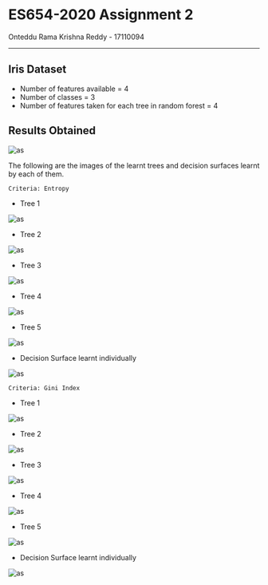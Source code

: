 # ES654-2020 Assignment 2

Onteddu Rama Krishna Reddy - 17110094

------


Iris Dataset
----
- Number of features available = 4
- Number of classes = 3
- Number of features taken for each tree in random forest = 4

Results Obtained
---

![as](Images\rf.png)

The following are the images of the learnt trees and decision surfaces learnt by each of them.

    Criteria: Entropy

 - Tree 1

 ![as](Images\tr11.png)

 - Tree 2

 ![as](Images\tr12.png)

 - Tree 3

 ![as](Images\tr13.png)

 - Tree 4

 ![as](Images\tr14.png)

 - Tree 5

 ![as](Images\tr15.png)

 - Decision Surface learnt individually

 ![as](Images\tr1.png)

    Criteria: Gini Index

  - Tree 1

 ![as](Images\tr21.png)

 - Tree 2

 ![as](Images\tr22.png)

 - Tree 3

 ![as](Images\tr23.png)

 - Tree 4

 ![as](Images\tr24.png)

 - Tree 5

 ![as](Images\tr25.png)

  - Decision Surface learnt individually

 ![as](Images\tr1.png)